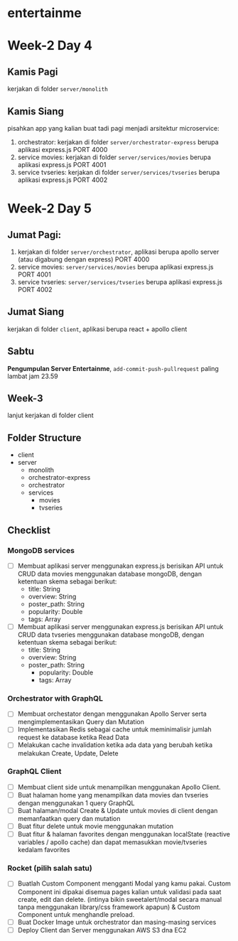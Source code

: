# entertainme

# Week-2 Day 4
## Kamis Pagi
kerjakan di folder `server/monolith`

## Kamis Siang
pisahkan app yang kalian buat tadi pagi menjadi arsitektur microservice:
1. orchestrator: kerjakan di folder `server/orchestrator-express` berupa aplikasi express.js PORT 4000
2. service movies: kerjakan di folder `server/services/movies` berupa aplikasi express.js PORT 4001
3. service tvseries: kerjakan di folder `server/services/tvseries` berupa aplikasi express.js PORT 4002

# Week-2 Day 5
## Jumat Pagi:
1. kerjakan di folder `server/orchestrator`, aplikasi berupa apollo server (atau digabung dengan express) PORT 4000
2. service movies: `server/services/movies` berupa aplikasi express.js PORT 4001
3. service tvseries: `server/services/tvseries` berupa aplikasi express.js PORT 4002

## Jumat Siang
kerjakan di folder `client`, aplikasi berupa react + apollo client

## Sabtu
**Pengumpulan Server Entertainme**, `add-commit-push-pullrequest` paling lambat jam 23.59

## Week-3
lanjut kerjakan di folder client

## Folder Structure
- client
- server
  - monolith
  - orchestrator-express
  - orchestrator
  - services
    - movies
    - tvseries

## Checklist
### MongoDB services

- [ ] Membuat aplikasi server menggunakan express.js berisikan API untuk CRUD data movies menggunakan database mongoDB, dengan ketentuan skema sebagai berikut: 
    * title: String
    * overview: String
    * poster_path: String
    * popularity: Double
    * tags: Array
- [ ] Membuat aplikasi server menggunakan express.js berisikan API untuk CRUD data tvseries menggunakan database mongoDB, dengan ketentuan skema sebagai berikut: 
  * title: String
  * overview: String
  * poster_path: String
    * popularity: Double
    * tags: Array

### Orchestrator with GraphQL
- [ ] Membuat orchestator dengan menggunakan Apollo Server serta mengimplementasikan Query dan Mutation
- [ ] Implementasikan Redis sebagai cache untuk meminimalisir jumlah request ke database ketika Read Data
- [ ] Melakukan cache invalidation ketika ada data yang berubah ketika melakukan Create, Update, Delete

### GraphQL Client
- [ ] Membuat client side untuk menampilkan menggunakan Apollo Client.
- [ ] Buat halaman home yang menampilkan data movies dan tvseries dengan menggunakan 1 query GraphQL
- [ ] Buat halaman/modal Create & Update untuk movies di client dengan memanfaatkan query dan mutation
- [ ] Buat fitur delete untuk movie menggunakan mutation
- [ ] Buat fitur & halaman favorites dengan menggunakan localState (reactive variables / apollo cache) dan dapat memasukkan movie/tvseries kedalam favorites

### Rocket (pilih salah satu)
- [ ] Buatlah Custom Component mengganti Modal yang kamu pakai. Custom Component ini dipakai disemua pages kalian untuk validasi pada saat create, edit dan delete. (intinya bikin sweetalert/modal secara manual tanpa menggunakan library/css framework apapun) & Custom Component untuk menghandle preload.
- [ ] Buat Docker Image untuk orchestrator dan masing-masing services
- [ ] Deploy Client dan Server menggunakan AWS S3 dna EC2
